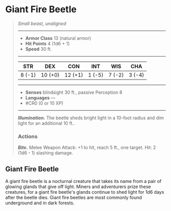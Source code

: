 # Giant Fire Beetle
>*Small beast, unaligned*
>___
>- **Armor Class** 13 (natural armor)
>- **Hit Points** 4 (1d6 + 1)
>- **Speed** 30 ft.
>___
>|STR|DEX|CON|INT|WIS|CHA|
>|:---:|:---:|:---:|:---:|:---:|:---:|
>|8 (-1)|10 (+0)|12 (+1)|1 (-5)|7 (-2)|3 (-4)|
>___
>- **Senses** blindsight 30 ft., passive Perception 8
>- **Languages** —
>- #CR0 (0 or 10 XP)
>___
>***Illumination.*** The beetle sheds bright light in a 10-foot radius and dim light for an additional 10 ft..  
>
>### Actions
>***Bite.*** Melee Weapon Attack: +1 to hit, reach 5 ft., one target. Hit: 2 (1d6 - 1) slashing damage.

## Giant Fire Beetle

A giant fire beetle is a nocturnal creature that takes its name from a pair of glowing glands that give off light. Miners and adventurers prize these creatures, for a giant fire beetle's glands continue to shed light for 1d6 days after the beetle dies. Giant fire beetles are most commonly found underground and in dark forests.